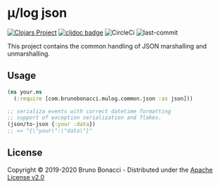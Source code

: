 # μ/log json
[![Clojars Project](https://img.shields.io/clojars/v/com.brunobonacci/mulog.svg)](https://clojars.org/com.brunobonacci/mulog)  [![cljdoc badge](https://cljdoc.org/badge/com.brunobonacci/mulog)](https://cljdoc.org/d/com.brunobonacci/mulog/CURRENT) ![CircleCi](https://img.shields.io/circleci/project/BrunoBonacci/mulog.svg) ![last-commit](https://img.shields.io/github/last-commit/BrunoBonacci/mulog.svg)


This project contains the common handling of JSON marshalling and unmarshalling.


## Usage

``` clojure
(ns your.ns
  (:require [com.brunobonacci.mulog.common.json :as json]))

;; serializa events with correct datetime formatting
;; support of exception serialization and flakes.
(json/to-json {:your :data})
;; => "{\"your\":\"data\"}"
```

## License

Copyright © 2019-2020 Bruno Bonacci - Distributed under the [Apache License v2.0](http://www.apache.org/licenses/LICENSE-2.0)
